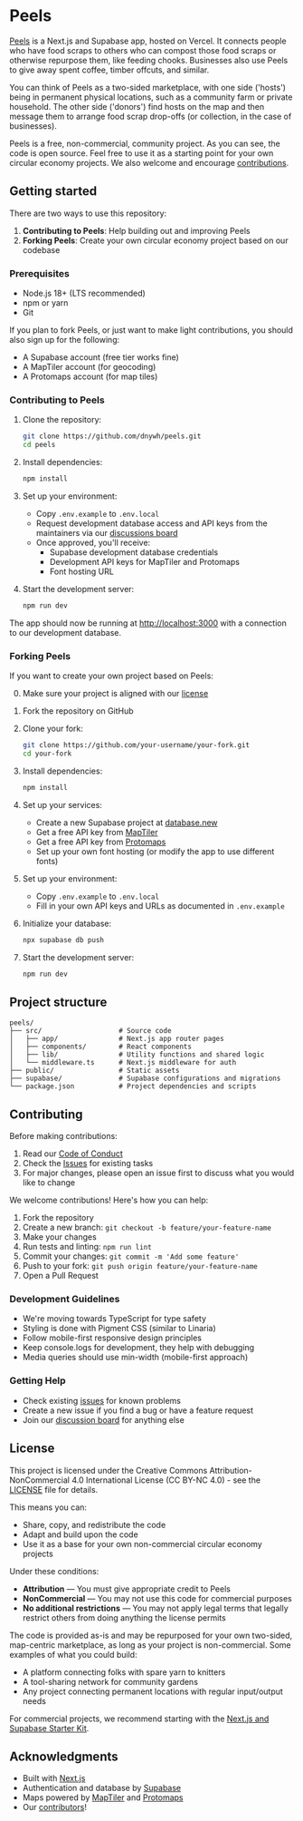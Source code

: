 # Peels

[Peels](https://www.peels.app) is a Next.js and Supabase app, hosted on Vercel. It connects people who have food scraps to others who can compost those food scraps or otherwise repurpose them, like feeding chooks. Businesses also use Peels to give away spent coffee, timber offcuts, and similar.

You can think of Peels as a two-sided marketplace, with one side ('hosts') being in permanent physical locations, such as a community farm or private household. The other side ('donors') find hosts on the map and then message them to arrange food scrap drop-offs (or collection, in the case of businesses).

Peels is a free, non-commercial, community project. As you can see, the code is open source. Feel free to use it as a starting point for your own circular economy projects. We also welcome and encourage [contributions](#contributing).

## Getting started

There are two ways to use this repository:

1. **Contributing to Peels**: Help building out and improving Peels
2. **Forking Peels**: Create your own circular economy project based on our codebase

### Prerequisites

- Node.js 18+ (LTS recommended)
- npm or yarn
- Git

If you plan to fork Peels, or just want to make light contributions, you should also sign up for the following:

- A Supabase account (free tier works fine)
- A MapTiler account (for geocoding)
- A Protomaps account (for map tiles)

### Contributing to Peels

1. Clone the repository:

   ```bash
   git clone https://github.com/dnywh/peels.git
   cd peels
   ```

2. Install dependencies:

   ```bash
   npm install
   ```

3. Set up your environment:

   - Copy `.env.example` to `.env.local`
   - Request development database access and API keys from the maintainers via our [discussions board](https://github.com/dnywh/peels/discussions)
   - Once approved, you'll receive:
     - Supabase development database credentials
     - Development API keys for MapTiler and Protomaps
     - Font hosting URL

4. Start the development server:
   ```bash
   npm run dev
   ```

The app should now be running at [http://localhost:3000](http://localhost:3000) with a connection to our development database.

### Forking Peels

If you want to create your own project based on Peels:

0. Make sure your project is aligned with our [license](#license)

1. Fork the repository on GitHub

2. Clone your fork:

   ```bash
   git clone https://github.com/your-username/your-fork.git
   cd your-fork
   ```

3. Install dependencies:

   ```bash
   npm install
   ```

4. Set up your services:

   - Create a new Supabase project at [database.new](https://database.new)
   - Get a free API key from [MapTiler](https://cloud.maptiler.com/)
   - Get a free API key from [Protomaps](https://protomaps.com/)
   - Set up your own font hosting (or modify the app to use different fonts)

5. Set up your environment:

   - Copy `.env.example` to `.env.local`
   - Fill in your own API keys and URLs as documented in `.env.example`

6. Initialize your database:

   ```bash
   npx supabase db push
   ```

7. Start the development server:
   ```bash
   npm run dev
   ```

## Project structure

```
peels/
├── src/                   # Source code
│   ├── app/               # Next.js app router pages
│   ├── components/        # React components
│   ├── lib/               # Utility functions and shared logic
│   └── middleware.ts      # Next.js middleware for auth
├── public/                # Static assets
├── supabase/              # Supabase configurations and migrations
└── package.json           # Project dependencies and scripts
```

## Contributing

Before making contributions:

1. Read our [Code of Conduct](CODE_OF_CONDUCT.md)
2. Check the [Issues](https://github.com/dnywh/peels/issues/new) for existing tasks
3. For major changes, please open an issue first to discuss what you would like to change

We welcome contributions! Here's how you can help:

1. Fork the repository
2. Create a new branch: `git checkout -b feature/your-feature-name`
3. Make your changes
4. Run tests and linting: `npm run lint`
5. Commit your changes: `git commit -m 'Add some feature'`
6. Push to your fork: `git push origin feature/your-feature-name`
7. Open a Pull Request

### Development Guidelines

- We're moving towards TypeScript for type safety
- Styling is done with Pigment CSS (similar to Linaria)
- Follow mobile-first responsive design principles
- Keep console.logs for development, they help with debugging
- Media queries should use min-width (mobile-first approach)

### Getting Help

- Check existing [issues](https://github.com/yourusername/peels/issues) for known problems
- Create a new issue if you find a bug or have a feature request
- Join our [discussion board](https://github.com/dnywh/peels/discussions) for anything else

## License

This project is licensed under the Creative Commons Attribution-NonCommercial 4.0 International License (CC BY-NC 4.0) - see the [LICENSE](LICENSE) file for details.

This means you can:

- Share, copy, and redistribute the code
- Adapt and build upon the code
- Use it as a base for your own non-commercial circular economy projects

Under these conditions:

- **Attribution** — You must give appropriate credit to Peels
- **NonCommercial** — You may not use this code for commercial purposes
- **No additional restrictions** — You may not apply legal terms that legally restrict others from doing anything the license permits

The code is provided as-is and may be repurposed for your own two-sided, map-centric marketplace, as long as your project is non-commercial. Some examples of what you could build:

- A platform connecting folks with spare yarn to knitters
- A tool-sharing network for community gardens
- Any project connecting permanent locations with regular input/output needs

For commercial projects, we recommend starting with the [Next.js and Supabase Starter Kit](https://github.com/supabase/supabase/tree/master/examples/auth/nextjs).

## Acknowledgments

- Built with [Next.js](https://nextjs.org)
- Authentication and database by [Supabase](https://supabase.com)
- Maps powered by [MapTiler](https://www.maptiler.com) and [Protomaps](https://protomaps.com)
- Our [contributors](https://github.com/dnywh/peels/graphs/contributors)!
